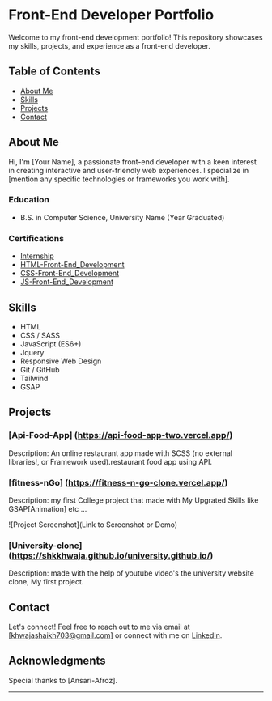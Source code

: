 # Front-End Developer Portfolio

Welcome to my front-end development portfolio! This repository showcases my skills, projects, and experience as a front-end developer.

## Table of Contents

- [About Me](#about-me)
- [Skills](#skills)
- [Projects](#projects)
- [Contact](#contact)

## About Me

Hi, I'm [Your Name], a passionate front-end developer with a keen interest in creating interactive and user-friendly web experiences. I specialize in [mention any specific technologies or frameworks you work with].

### Education

- B.S. in Computer Science, University Name (Year Graduated)

### Certifications

- [Internship](https://drive.google.com/file/d/10EbHxFCHhdYWUm0D5kLRFEtA974hvyka/view?usp=drive_link)
- [HTML-Front-End_Development](https://drive.google.com/drive/u/0/folders/105QjbwQbhrkRF6OPq5sipLrl7HhCV6RM)
- [CSS-Front-End_Development](https://drive.google.com/drive/u/0/folders/105QjbwQbhrkRF6OPq5sipLrl7HhCV6RM)
- [JS-Front-End_Development](https://drive.google.com/drive/u/0/folders/105QjbwQbhrkRF6OPq5sipLrl7HhCV6RM)

## Skills

- HTML
- CSS / SASS
- JavaScript (ES6+)
- Jquery
- Responsive Web Design
- Git / GitHub
- Tailwind
- GSAP

## Projects

### [Api-Food-App] (https://api-food-app-two.vercel.app/)

Description: An online restaurant app made with SCSS (no external libraries!, or Framework used).restaurant food app using API.


### [fitness-nGo] (https://fitness-n-go-clone.vercel.app/)

Description: my first College project  that made with My Upgrated Skills like GSAP[Animation] etc ...

![Project Screenshot](Link to Screenshot or Demo)

### [University-clone] (https://shkkhwaja.github.io/university.github.io/)

Description: made with the help of youtube video's the university website clone, My first project.


## Contact

Let's connect! Feel free to reach out to me via email at [khwajashaikh703@gmail.com] or connect with me on [LinkedIn](https://www.linkedin.com/in/khwaja-shaikh-960b981b1/).

## Acknowledgments

Special thanks to [Ansari-Afroz].

---

